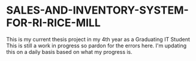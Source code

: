 # SALES-AND-INVENTORY-SYSTEM-FOR-RI-RICE-MILL
This is my current thesis project in my 4th year as a Graduating IT Student
This is still a work in progress so pardon for the errors here.
I'm updating this on a daily basis based on what my progress is.
